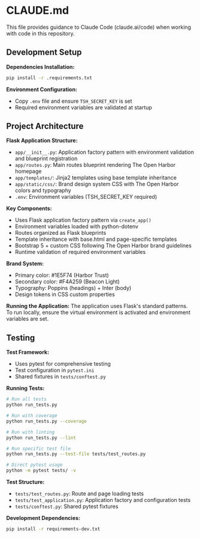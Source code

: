 # CLAUDE.md

This file provides guidance to Claude Code (claude.ai/code) when working with code in this repository.

## Development Setup

**Dependencies Installation:**
```bash
pip install -r .requirements.txt
```

**Environment Configuration:**
- Copy `.env` file and ensure `TSH_SECRET_KEY` is set
- Required environment variables are validated at startup

## Project Architecture

**Flask Application Structure:**
- `app/__init__.py`: Application factory pattern with environment validation and blueprint registration
- `app/routes.py`: Main routes blueprint rendering The Open Harbor homepage
- `app/templates/`: Jinja2 templates using base template inheritance
- `app/static/css/`: Brand design system CSS with The Open Harbor colors and typography
- `.env`: Environment variables (TSH_SECRET_KEY required)

**Key Components:**
- Uses Flask application factory pattern via `create_app()`
- Environment variables loaded with python-dotenv
- Routes organized as Flask blueprints
- Template inheritance with base.html and page-specific templates
- Bootstrap 5 + custom CSS following The Open Harbor brand guidelines
- Runtime validation of required environment variables

**Brand System:**
- Primary color: #1E5F74 (Harbor Trust)
- Secondary color: #F4A259 (Beacon Light)
- Typography: Poppins (headings) + Inter (body)
- Design tokens in CSS custom properties

**Running the Application:**
The application uses Flask's standard patterns. To run locally, ensure the virtual environment is activated and environment variables are set.

## Testing

**Test Framework:**
- Uses pytest for comprehensive testing
- Test configuration in `pytest.ini`
- Shared fixtures in `tests/conftest.py`

**Running Tests:**
```bash
# Run all tests
python run_tests.py

# Run with coverage
python run_tests.py --coverage

# Run with linting
python run_tests.py --lint

# Run specific test file
python run_tests.py --test-file tests/test_routes.py

# Direct pytest usage
python -m pytest tests/ -v
```

**Test Structure:**
- `tests/test_routes.py`: Route and page loading tests
- `tests/test_application.py`: Application factory and configuration tests
- `tests/conftest.py`: Shared pytest fixtures

**Development Dependencies:**
```bash
pip install -r requirements-dev.txt
```